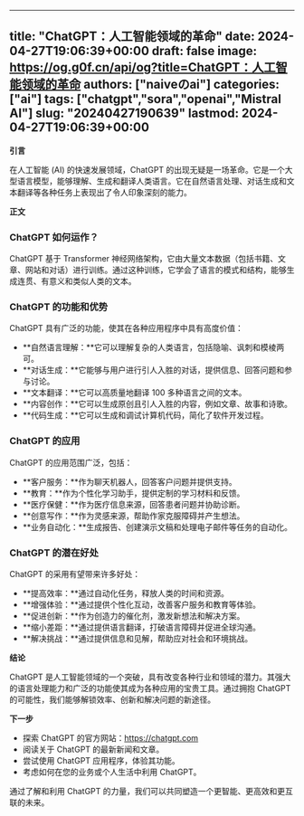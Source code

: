 
---
title: "ChatGPT：人工智能领域的革命"
date: 2024-04-27T19:06:39+00:00
draft: false
image: https://og.g0f.cn/api/og?title=ChatGPT：人工智能领域的革命
authors: ["naiveのai"]
categories: ["ai"]
tags: ["chatgpt","sora","openai","Mistral AI"]
slug: "20240427190639"
lastmod: 2024-04-27T19:06:39+00:00
---
**引言**

在人工智能 (AI) 的快速发展领域，ChatGPT 的出现无疑是一场革命。它是一个大型语言模型，能够理解、生成和翻译人类语言。它在自然语言处理、对话生成和文本翻译等各种任务上表现出了令人印象深刻的能力。

**正文**

### ChatGPT 如何运作？

ChatGPT 基于 Transformer 神经网络架构，它由大量文本数据（包括书籍、文章、网站和对话）进行训练。通过这种训练，它学会了语言的模式和结构，能够生成连贯、有意义和类似人类的文本。

### ChatGPT 的功能和优势

ChatGPT 具有广泛的功能，使其在各种应用程序中具有高度价值：

* **自然语言理解：**它可以理解复杂的人类语言，包括隐喻、讽刺和模棱两可。
* **对话生成：**它能够与用户进行引人入胜的对话，提供信息、回答问题和参与讨论。
* **文本翻译：**它可以高质量地翻译 100 多种语言之间的文本。
* **内容创作：**它可以生成原创且引人入胜的内容，例如文章、故事和诗歌。
* **代码生成：**它可以生成和调试计算机代码，简化了软件开发过程。

### ChatGPT 的应用

ChatGPT 的应用范围广泛，包括：

* **客户服务：**作为聊天机器人，回答客户问题并提供支持。
* **教育：**作为个性化学习助手，提供定制的学习材料和反馈。
* **医疗保健：**作为医疗信息来源，回答患者问题并协助诊断。
* **创意写作：**作为灵感来源，帮助作家克服障碍并产生想法。
* **业务自动化：**生成报告、创建演示文稿和处理电子邮件等任务的自动化。

### ChatGPT 的潜在好处

ChatGPT 的采用有望带来许多好处：

* **提高效率：**通过自动化任务，释放人类的时间和资源。
* **增强体验：**通过提供个性化互动，改善客户服务和教育等体验。
* **促进创新：**作为创造力的催化剂，激发新想法和解决方案。
* **缩小差距：**通过提供语言翻译，打破语言障碍并促进全球沟通。
* **解决挑战：**通过提供信息和见解，帮助应对社会和环境挑战。

**结论**

ChatGPT 是人工智能领域的一个突破，具有改变各种行业和领域的潜力。其强大的语言处理能力和广泛的功能使其成为各种应用的宝贵工具。通过拥抱 ChatGPT 的可能性，我们能够解锁效率、创新和解决问题的新途径。

**下一步**

* 探索 ChatGPT 的官方网站：https://chatgpt.com
* 阅读关于 ChatGPT 的最新新闻和文章。
* 尝试使用 ChatGPT 应用程序，体验其功能。
* 考虑如何在您的业务或个人生活中利用 ChatGPT。

通过了解和利用 ChatGPT 的力量，我们可以共同塑造一个更智能、更高效和更互联的未来。
